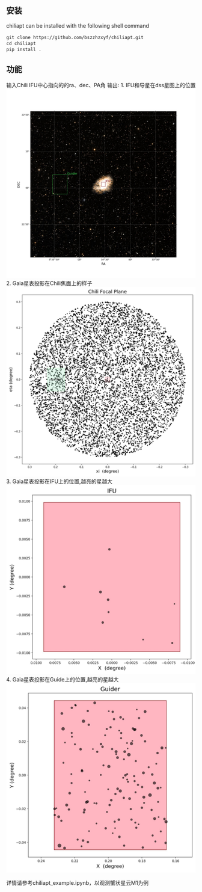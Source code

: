 
## 安装
chiliapt can be installed with the following shell command

```shell
git clone https://github.com/bszzhzxyf/chiliapt.git
cd chiliapt
pip install .
```

## 功能
输入Chili IFU中心指向的的ra、dec、PA角
输出: 1. IFU和导星在dss星图上的位置
      ![Chili Sky](./APT_result/ChiliSky.jpg)
      2. Gaia星表投影在Chili焦面上的样子
      ![Chili Focal Plane](./APT_result/ChiliFocalPlane.jpg)
      3. Gaia星表投影在IFU上的位置,越亮的星越大
      ![IFU](./APT_result/IFU.jpg)
      4. Gaia星表投影在Guide上的位置,越亮的星越大
      ![Guide](./APT_result/Guider.jpg)

详情请参考chiliapt_example.ipynb，以观测蟹状星云M1为例
